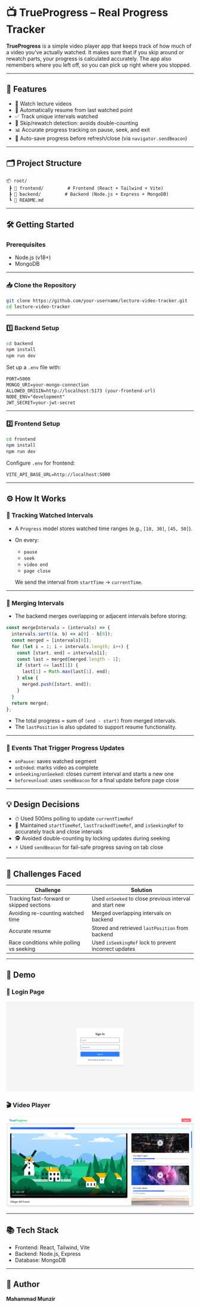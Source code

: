 # 📺 TrueProgress – Real Progress Tracker

**TrueProgress** is a simple video player app that keeps track of how much of a video you've actually watched. It makes sure that if you skip around or rewatch parts, your progress is calculated accurately. The app also remembers where you left off, so you can pick up right where you stopped.


---

## 🚀 Features

- 🎥 Watch lecture videos
- 🔁 Automatically resume from last watched point
- ✅ Track unique intervals watched
- 🧠 Skip/rewatch detection: avoids double-counting
- 📊 Accurate progress tracking on pause, seek, and exit
- 💾 Auto-save progress before refresh/close (via `navigator.sendBeacon`)

---

## 🗂️ Project Structure

```
📦 root/
 ┣ 📁 frontend/         # Frontend (React + Tailwind + Vite)
 ┣ 📁 backend/         # Backend (Node.js + Express + MongoDB)
 ┗ 📄 README.md
```

---

## 🛠️ Getting Started

### Prerequisites

- Node.js (v18+)
- MongoDB

---

### 📥 Clone the Repository

```bash
git clone https://github.com/your-username/lecture-video-tracker.git
cd lecture-video-tracker
```

---

### 1️⃣ Backend Setup

```bash
cd backend
npm install
npm run dev
```

Set up a `.env` file with:

```env
PORT=5000
MONGO_URI=your-mongo-connection
ALLOWED_ORIGIN=http://localhost:5173 (your-frontend-url)
NODE_ENV="development"
JWT_SECRET=your-jwt-secret
```

---

### 2️⃣ Frontend Setup

```bash
cd frontend
npm install
npm run dev
```

Configure `.env` for frontend:

```env
VITE_API_BASE_URL=http://localhost:5000
```

---

## ⚙️ How It Works

### 📌 Tracking Watched Intervals

- A `Progress` model stores watched time ranges (e.g., `[10, 30]`, `[45, 50]`).
- On every:

  - `pause`
  - `seek`
  - `video end`
  - `page close`

  We send the interval from `startTime` → `currentTime`.

---

### 🧮 Merging Intervals

- The backend merges overlapping or adjacent intervals before storing:

```ts
const mergeIntervals = (intervals) => {
  intervals.sort((a, b) => a[0] - b[0]);
  const merged = [intervals[0]];
  for (let i = 1; i < intervals.length; i++) {
    const [start, end] = intervals[i];
    const last = merged[merged.length - 1];
    if (start <= last[1]) {
      last[1] = Math.max(last[1], end);
    } else {
      merged.push([start, end]);
    }
  }
  return merged;
};
```

- The total progress = sum of `(end - start)` from merged intervals.
- The `lastPosition` is also updated to support resume functionality.

---

### 🔄 Events That Trigger Progress Updates

- `onPause`: saves watched segment
- `onEnded`: marks video as complete
- `onSeeking/onSeeked`: closes current interval and starts a new one
- `beforeunload`: uses `sendBeacon` for a final update before page close

---

## 💡 Design Decisions

- ⏱ Used 500ms polling to update `currentTimeRef`
- 🧠 Maintained `startTimeRef`, `lastTrackedTimeRef`, and `isSeekingRef` to accurately track and close intervals
- 🕵️ Avoided double-counting by locking updates during seeking
- ⚡ Used `sendBeacon` for fail-safe progress saving on tab close

---

## 🧪 Challenges Faced

| Challenge                                 | Solution                                                 |
| ----------------------------------------- | -------------------------------------------------------- |
| Tracking fast-forward or skipped sections | Used `onSeeked` to close previous interval and start new |
| Avoiding re-counting watched time         | Merged overlapping intervals on backend                  |
| Accurate resume                           | Stored and retrieved `lastPosition` from backend         |
| Race conditions while polling vs seeking  | Used `isSeekingRef` lock to prevent incorrect updates    |

---

## 📸 Demo

### 🔐 Login Page
![Dashboard](/frontend/public/snapshot_1.png)

### 🎬 Video Player
![Video Player](/frontend/public/snapshot_2.png)


---

## 📚 Tech Stack

- Frontend: React, Tailwind, Vite
- Backend: Node.js, Express
- Database: MongoDB

---

## 🧠 Author

**Mahammad Munzir**
